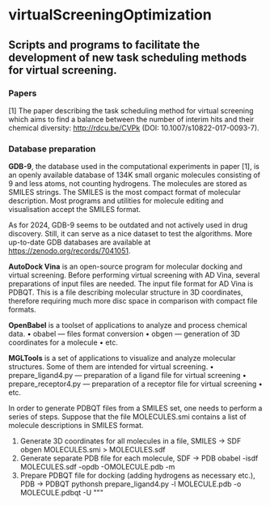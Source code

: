 # virtualScreeningOptimization
## Scripts and programs to facilitate the development of new task scheduling methods for virtual screening.
### Papers

[1] The paper describing the task scheduling method for virtual screening which aims to find a balance between the number of interim hits and their chemical diversity: http://rdcu.be/CVPk (DOI: 10.1007/s10822-017-0093-7).

### Database preparation

**GDB-9**, the database used in the computational experiments in paper [1], is an openly available database of 134K small organic molecules consisting of 9 and less atoms, not counting hydrogens. The molecules are stored as SMILES strings. The SMILES is the most compact format of molecular description. Most programs and utilities for molecule editing and visualisation accept the SMILES format.

As for 2024, GDB-9 seems to be outdated and not actively used in drug discovery. Still, it can serve as a nice dataset to test the algorithms. More up-to-date GDB databases are available at https://zenodo.org/records/7041051.

**AutoDock Vina** is an open-source program for molecular docking and virtual screening. Before performing virtual screening with AD Vina, several preparations of input files are needed. The input file format for AD Vina is PDBQT. This is a file describing molecular structure in 3D coordinates, therefore requiring much more disc space in comparison with compact file formats. 

**OpenBabel** is a toolset of applications to analyze and process chemical data.
    • obabel — files format conversion
    • obgen — generation of 3D coordinates for a molecule 
    • etc.

**MGLTools** is a set of applications to visualize and analyze molecular structures. Some of them are intended for virtual screening. 
    • prepare_ligand4.py — preparation of a ligand file for virtual screening
    • prepare_receptor4.py — preparation of a receptor file for virtual screening
    • etc.

In order to generate PDBQT files from a SMILES set, one needs to perform a series of steps. Suppose that the file MOLECULES.smi contains a list of molecule descriptions in SMILES format.

1. Generate 3D coordinates for all molecules in a file, SMILES → SDF
	obgen MOLECULES.smi > MOLECULES.sdf
2. Generate separate PDB file for each molecule, SDF → PDB
	obabel -isdf MOLECULES.sdf -opdb -OMOLECULE.pdb -m
3. Prepare PDBQT file for docking (adding hydrogens as necessary etc.), PDB → PDBQT
	pythonsh prepare_ligand4.py -l MOLECULE.pdb -o MOLECULE.pdbqt -U \"""
